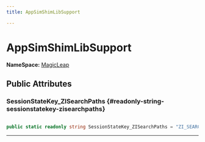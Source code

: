 ```yaml
---
title: AppSimShimLibSupport

---
```


# AppSimShimLibSupport



**NameSpace:** 
[MagicLeap](/versioned_docs/version-31-Aug-2023/unity-api/api/UnityEditor.XR.MagicLeap/UnityEditor.XR.MagicLeap.md) 








## Public Attributes

### SessionStateKey_ZISearchPaths {#readonly-string-sessionstatekey-zisearchpaths}

```csharp

public static readonly string SessionStateKey_ZISearchPaths = "ZI_SEARCH_PATHS";

```






-----------


